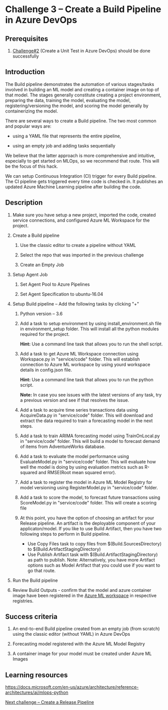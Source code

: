 # Challenge 3 – Create a Build Pipeline in Azure DevOps

## Prerequisites

1.  [Challenge\#2](02-UnitTesting.md) (Create a Unit Test in Azure DevOps)
    should be done successfully

## Introduction

The Build pipeline demonstrates the automation of various stages/tasks involved
in building an ML model and creating a container image on top of that model. The
stages generally constitute creating a project environment, preparing the data,
training the model, evaluating the model, registering/versioning the model, and
scoring the model generally by containerizing the model.

There are several ways to create a Build pipeline. The two most common and popular ways
are:

-   using a YAML file that represents the entire pipeline,

-   using an empty job and adding tasks sequentially

We believe that the latter approach is more comprehensive and intuitive, especially to
get started on MLOps, so we recommend that route.  This will be the focus of this hack.

We can setup Continuous Integration (CI) trigger for every Build pipeline. The
CI pipeline gets triggered every time code is checked in. It publishes an
updated Azure Machine Learning pipeline after building the code.

## Description

1.  Make sure you have setup a new project, imported the code, created service connections, and configured Azure ML Workspace for the project.

2.  Create a Build pipeline

    1.  Use the classic editor to create a pipeline without YAML

    2.  Select the repo that was imported in the previous challenge

    3.  Create an Empty Job

3.  Setup Agent Job

    1.  Set Agent Pool to Azure Pipelines

    2.  Set Agent Specification to ubuntu-16.04

4.  Setup Build pipeline – Add the following tasks by clicking "+"

    1.  Python version – 3.6

    2.  Add a task to setup environment by using install_environment.sh file in environment_setup folder. This will install all the python modules required for the project.
    
        **Hint:** Use a command line task that allows you to run the shell script.

    3.  Add a task to get Azure ML Workspace connection using Workspace.py in "service/code" folder. This will establish connection to Azure ML workspace by using yourd workspace details in config.json file. 
        
        **Hint:** Use a command line task that allows you to run the python script.
        
        **Note:** In case you see issues with the latest versions of any task, try a previous version and see if that resolves the issue. 

    4.  Add a task to acquire time series transactions data using AcquireData.py in "service/code" folder. This will download and extract the data required to train a forecasting model in the next steps.

    5.  Add a task to train ARIMA forecasting model using TrainOnLocal.py in "service/code" folder. This will build a model to forecast demand of items from AdventureWorks database.

    6.  Add a task to evaluate the model performance using EvaluateModel.py in "service/code" folder. This will evaluate how well the model is doing by using evaluation metrics such as R-squared and RMSE(Root mean squared error).

    7.  Add a task to register the model in Azure ML Model Registry for model versioning using RegisterModel.py in "service/code" folder. 
    
    8.  Add a task to score the model, to forecast future transactions using ScoreModel.py in "service/code" folder. This will create a scoring file 
        
    9.  At this point, you have the option of choosing an artifact for your Release pipeline. An artifact is the deployable component of your applicaton/model. If you like to use Build Artifact, then you have two following steps to perform in Build pipeline. 
        - Use Copy Files task to copy files from $(Build.SourcesDirectory) to $(Build.ArtifactStagingDirectory)
        - Use Publish Artifact task with $(Build.ArtifactStagingDirectory) as path to publish. 
        Note: Alternatively, you have more Artifact options such as Model Artifact that you could use if you want to go that route.

5.  Run the Build pipeline

6.  Review Build Outputs - confirm that the model and azure container image have been registered in the [Azure ML workspace](https://ml.azure.com/) in respective registries.

## Success criteria

1.  An end-to-end Build pipeline created from an empty job (from scratch) using
    the classic editor (without YAML) in Azure DevOps

2.  Forecasting model registered with the Azure ML Model Registry

3.  A container image for your model must be created under Azure ML Images

## Learning resources

<https://docs.microsoft.com/en-us/azure/architecture/reference-architectures/ai/mlops-python>

[Next challenge – Create a Release Pipeline](04-ReleasePipeline.md)
